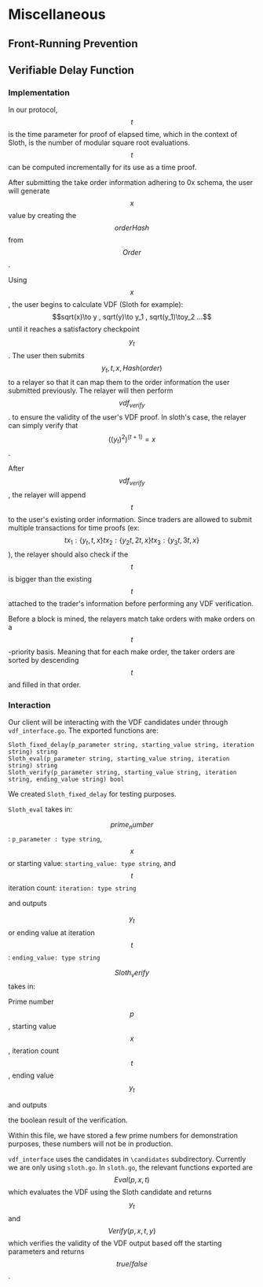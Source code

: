 # Miscellaneous

## Front-Running Prevention

## Verifiable Delay Function

### Implementation

In our protocol,$$t$$ is the time parameter for proof of elapsed time, which in the context of Sloth, is the number of modular square root evaluations. $$t$$ can be computed incrementally for its use as a time proof.

After submitting the take order information adhering to 0x schema, the user will generate $$x$$ value by creating the $$orderHash$$ from $$Order$$.

Using $$x$$, the user begins to calculate VDF \(Sloth for example\): $$sqrt(x)\to y , sqrt(y)\to y_1 , sqrt(y_1)\toy_2 ...$$ until it reaches a satisfactory checkpoint $$y_t$$. The user then submits $$y_t, t , x , Hash(order)$$ to a relayer so that it can map them to the order information the user submitted previously. The relayer will then perform $$vdf_{verify}$$. to ensure the validity of the user's VDF proof. In sloth's case, the relayer can simply verify that $$((y_t)^2)^{(t+1)}=x$$.

After $$vdf_{verify}$$, the relayer will append $$t$$ to the user's existing order information. Since traders are allowed to submit multiple transactions for time proofs \(ex: $$tx_1: \{y_t , t ,x\} tx_2: \{y_2t , 2t , x\} tx_3: \{y_3t , 3t , x\}$$\), the relayer should also check if the $$t$$ is bigger than the existing $$t$$ attached to the trader's information before performing any VDF verification.

Before a block is mined, the relayers match take orders with make orders on a $$t$$-priority basis. Meaning that for each make order, the taker orders are sorted by descending $$t$$ and filled in that order.

### Interaction

Our client will be interacting with the VDF candidates under through `vdf_interface.go`. The exported functions are:

```text
Sloth_fixed_delay(p_parameter string, starting_value string, iteration string) string 
Sloth_eval(p_parameter string, starting_value string, iteration string) string  
Sloth_verify(p_parameter string, starting_value string, iteration string, ending_value string) bool
```

We created `Sloth_fixed_delay` for testing purposes.

`Sloth_eval` takes in:

$$prime_number$$: `p_parameter : type string`, $$x$$ or starting value: `starting_value: type string`, and $$t$$ iteration count: `iteration: type string`

and outputs

$$y_t$$ or ending value at iteration $$t$$: `ending_value: type string`

$$Sloth_verify$$ takes in:

Prime number $$p$$, starting value $$x$$, iteration count $$t$$, ending value $$y_t$$

and outputs

the boolean result of the verification. 

Within this file, we have stored a few prime numbers for demonstration purposes, these numbers will not be in production.

`vdf_interface` uses the candidates in `\candidates` subdirectory. Currently we are only using `sloth.go`. In `sloth.go`, the relevant functions exported are $$Eval(p, x, t)$$ which evaluates the VDF using the Sloth candidate and returns $$y_t$$ and $$Verify(p, x, t, y)$$ which verifies the validity of the VDF output based off the starting parameters and returns $$true/false$$.
